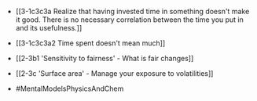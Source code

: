 - [[3-1c3c3a Realize that having invested time in something doesn't make it good. There is no necessary correlation between the time you put in and its usefulness.]]
- [[3-1c3c3a2 Time spent doesn't mean much]]

- [[2-3b1 'Sensitivity to fairness' - What is fair changes]]
- [[2-3c 'Surface area' - Manage your exposure to volatilities]]

- #MentalModelsPhysicsAndChem
